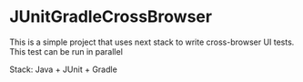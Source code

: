 # JUnitGradleCrossBrowser

This is a simple project that uses next stack to write cross-browser UI tests. This test can be run in parallel

Stack: Java + JUnit + Gradle 
